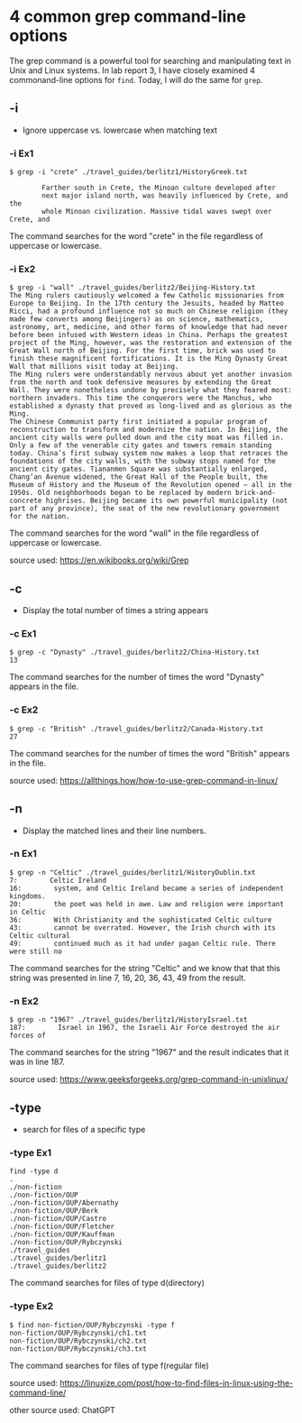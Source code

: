 # 4 common grep command-line options



The grep command is a powerful tool for searching and manipulating text in Unix and Linux systems. 
In lab report 3, I have closely examined 4 commonand-line options for `find`.
Today, I will do the same for `grep`.

## -i
- Ignore uppercase vs. lowercase when matching text

### -i Ex1
```
$ grep -i "crete" ./travel_guides/berlitz1/HistoryGreek.txt

        Farther south in Crete, the Minoan culture developed after
        next major island north, was heavily influenced by Crete, and the
        whole Minoan civilization. Massive tidal waves swept over Crete, and
```
The command searches for the word "crete" in the file regardless of uppercase or lowercase.

### -i Ex2
```
$ grep -i "wall" ./travel_guides/berlitz2/Beijing-History.txt  
The Ming rulers cautiously welcomed a few Catholic missionaries from Europe to Beijing. In the 17th century the Jesuits, headed by Matteo Ricci, had a profound influence not so much on Chinese religion (they made few converts among Beijingers) as on science, mathematics, astronomy, art, medicine, and other forms of knowledge that had never before been infused with Western ideas in China. Perhaps the greatest project of the Ming, however, was the restoration and extension of the Great Wall north of Beijing. For the first time, brick was used to finish these magnificent fortifications. It is the Ming Dynasty Great Wall that millions visit today at Beijing.
The Ming rulers were understandably nervous about yet another invasion from the north and took defensive measures by extending the Great Wall. They were nonetheless undone by precisely what they feared most: northern invaders. This time the conquerors were the Manchus, who established a dynasty that proved as long-lived and as glorious as the Ming.
The Chinese Communist party first initiated a popular program of reconstruction to transform and modernize the nation. In Beijing, the ancient city walls were pulled down and the city moat was filled in. Only a few of the venerable city gates and towers remain standing today. China’s first subway system now makes a loop that retraces the foundations of the city walls, with the subway stops named for the ancient city gates. Tiananmen Square was substantially enlarged, Chang’an Avenue widened, the Great Hall of the People built, the Museum of History and the Museum of the Revolution opened — all in the 1950s. Old neighborhoods began to be replaced by modern brick-and-concrete highrises. Beijing became its own powerful municipality (not part of any province), the seat of the new revolutionary government for the nation.
```
The command searches for the word "wall" in the file regardless of uppercase or lowercase.

source used: https://en.wikibooks.org/wiki/Grep

## -c
- Display the total number of times a string appears 

### -c Ex1

```
$ grep -c "Dynasty" ./travel_guides/berlitz2/China-History.txt
13
```
The command searches for the number of times the word "Dynasty" appears in the file.

### -c Ex2 
```
$ grep -c "British" ./travel_guides/berlitz2/Canada-History.txt
27
```
The command searches for the number of times the word "British" appears in the file.

source used:  https://allthings.how/how-to-use-grep-command-in-linux/

## -n
- Display the matched lines and their line numbers.

### -n Ex1

```
$ grep -n "Celtic" ./travel_guides/berlitz1/HistoryDublin.txt
7:        Celtic Ireland
16:        system, and Celtic Ireland became a series of independent kingdoms.
20:        the poet was held in awe. Law and religion were important in Celtic
36:        With Christianity and the sophisticated Celtic culture
43:        cannot be overrated. However, the Irish church with its Celtic cultural
49:        continued much as it had under pagan Celtic rule. There were still no
```
The command searches for the string "Celtic" and we know that that this string was presented in line 7, 16, 20, 36, 43, 49 from the result.

### -n Ex2 
```
$ grep -n "1967" ./travel_guides/berlitz1/HistoryIsrael.txt
187:        Israel in 1967, the Israeli Air Force destroyed the air forces of
```
The command searches for the string "1967" and the result indicates that it was in line 187.

source used: https://www.geeksforgeeks.org/grep-command-in-unixlinux/

## -type
- search for files of a specific type

### -type Ex1

```
find -type d
.
./non-fiction
./non-fiction/OUP
./non-fiction/OUP/Abernathy
./non-fiction/OUP/Berk
./non-fiction/OUP/Castro
./non-fiction/OUP/Fletcher
./non-fiction/OUP/Kauffman
./non-fiction/OUP/Rybczynski
./travel_guides
./travel_guides/berlitz1
./travel_guides/berlitz2
```
The command searches for files of type d(directory)

### -type Ex2 
```
$ find non-fiction/OUP/Rybczynski -type f
non-fiction/OUP/Rybczynski/ch1.txt
non-fiction/OUP/Rybczynski/ch2.txt
non-fiction/OUP/Rybczynski/ch3.txt
```
The command searches for files of type f(regular file)

source used: https://linuxize.com/post/how-to-find-files-in-linux-using-the-command-line/


other source used: ChatGPT
